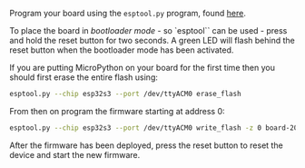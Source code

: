 Program your board using the `esptool.py` program, found
[here](https://github.com/espressif/esptool).

To place the board in _bootloader mode_ - so `esptool`` can be used - press and
hold the reset button for two seconds. A green LED will flash behind the reset
button when the bootloader mode has been activated.

If you are putting MicroPython on your board for the first time then you should
first erase the entire flash using:

```bash
esptool.py --chip esp32s3 --port /dev/ttyACM0 erase_flash
```

From then on program the firmware starting at address 0:

```bash
esptool.py --chip esp32s3 --port /dev/ttyACM0 write_flash -z 0 board-20240105-v1.22.1.bin
```

After the firmware has been deployed, press the reset button to reset the device
and start the new firmware.
